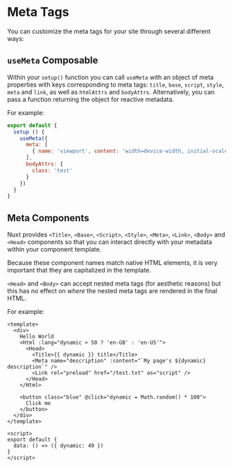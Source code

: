 # Meta Tags

You can customize the meta tags for your site through several different ways:

## `useMeta` Composable

Within your `setup()` function you can call `useMeta` with an object of meta properties with keys corresponding to meta tags: `title`, `base`, `script`, `style`, `meta` and `link`, as well as `htmlAttrs` and `bodyAttrs`. Alternatively, you can pass a function returning the object for reactive metadata.

For example:

```js
export default {
  setup () {
    useMeta({
      meta: [
        { name: 'viewport', content: 'width=device-width, initial-scale=1, maximum-scale=1' }
      ],
      bodyAttrs: {
        class: 'test'
      }
    })
  }
}
```

## Meta Components

Nuxt provides `<Title>`, `<Base>`, `<Script>`, `<Style>`, `<Meta>`, `<Link>`, `<Body>` and `<Head>` components so that you can interact directly with your metadata within your component template.

Because these component names match native HTML elements, it is very important that they are capitalized in the template.

`<Head>` and `<Body>` can accept nested meta tags (for aesthetic reasons) but this has no effect on _where_ the nested meta tags are rendered in the final HTML.

For example:

```html{}[app.vue]
<template>
  <div>
    Hello World
    <Html :lang="dynamic > 50 ? 'en-GB' : 'en-US'">
      <Head>
        <Title>{{ dynamic }} title</Title>
        <Meta name="description" :content="`My page's ${dynamic} description`" />
        <Link rel="preload" href="/test.txt" as="script" />
      </Head>
    </Html>

    <button class="blue" @click="dynamic = Math.random() * 100">
      Click me
    </button>
  </div>
</template>

<script>
export default {
  data: () => ({ dynamic: 49 })
}
</script>
```
